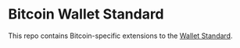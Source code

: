 # Bitcoin Wallet Standard

This repo contains Bitcoin-specific extensions to the [Wallet Standard](https://github.com/wallet-standard/wallet-standard).
